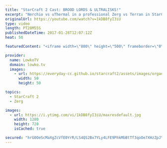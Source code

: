 ```yaml
---
title: "StarCraft 2 Cast: BROOD LORDS & ULTRALISKS!"
excerpt: "Nerchio vs uThermal in a professional Zerg vs Terran in StarCraft 2. Subscribe for more videos: http://lowko.tv/youtube More StarCraft 2 Casts: https://goo.gl/t6g7aW  A macro focused game of StarCraft 2. While Nerchio opens up very aggressively with Ravagers and Roaches, the defense of uThermal is near"
originalUrl: https://youtube.com/watch?v=1kDB8fyI3iU
type: video
length: PT28M55S
publishedDateTime: 2017-01-28T12:07:12Z
heat: 50

featuredContent: "<iframe width=\"800\" height=\"500\" frameborder=\"0\" src=\"https://www.youtube.com/embed/1kDB8fyI3iU\" allow=\"accelerometer; autoplay; encrypted-media; gyroscope; picture-in-picture\" allowfullscreen></iframe>"

provider:
  name: LowkoTV
  domain: lowko.tv
  images:
    - url: https://everyday-cc.github.io/starcraft2/assets/images/organizations/lowko.tv-50x50.jpg
      width: 50
      height: 50

topics:
  - StarCraft 2
  - Zerg

images:
  - url: https://i.ytimg.com/vi/1kDB8fyI3iU/maxresdefault.jpg
    width: 1280
    height: 720
    isCached: true

secured: "hrG0OeScMaXgZcVfE0YrR/LS4QS2Bx7YLy4LFE9PhkMbBtTf3qoOe7XHzZpJYu2TLtdseobl8CqoepWOBNvTw6ADJhFl1QcabLgNg4QxeS7pJc+7gFPo6X2veLSMl9K0Qbg3gofmwv1cfecqTHDdKyyLPCm0LZrP8hNUZWLkHJjefq3/KySBaOU7+50soLvBrkNzxIaV3yASsbvM7zCjG9vxoHzMm4ltbxS4cPNkvyN0gN53seRPhwEowKYeDfHLLnealKBBQZDTSvtaxAKw1gTRfVnuHY8m7HI2z8t7ZuZz2nfXlX6F3ntkZ9KNEqzPjKQC95hLQtF8BnAxzJ0udbQ9ZSyQwHpUE0A6CW4KCRNvguYR+QksrYeXWPiUWJyrG4rMb4gypZ51Jb196mY8HLeJfcFeUjgn6EE07euHHITpH/EqKWVlcQ9agrfYpjlV;7QlyvdLYNKsr+99lMM2xmw=="
---
```


